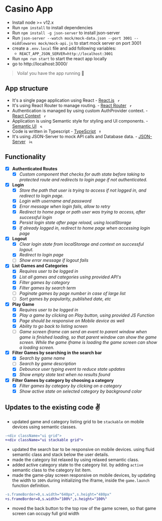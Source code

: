 # Casino App

- Install node >= v12.x
- Run `npm install` to install dependencies
- Run `npm install -g json-server` to install json-server
- Run `json-server --watch mock/mock-data.json --port 3001 --middlewares mock/mock-api.js` to start mock server on port 3001
- create a `.env.local` file and add following variables:
  - `REACT_APP_JSON_SERVER=http://localhost:3001`
- Run `npm run start` to start the react app locally
- go to http://localhost:3000/

> Voila! you have the app running :tada:

## App structure

- It's a single page application using React - [React.js](https://reactjs.org/) &nbsp; <img src="https://slackmojis.com/emojis/1161-react/download" width="12px" height="12px" alt="reactjs">
- It's using React Router to manage routing. - [React Router](https://reacttraining.com/react-router/web/guides/quick-start) &nbsp; <img src="https://iconape.com/wp-content/files/sm/371377/svg/371377.svg" width="12px" height="12px" alt="react-router">
- Authentication is managed by using custom AuthProvider context. - [React Context](https://reactjs.org/docs/context.html) &nbsp; <img src="https://www.pngitem.com/pimgs/m/664-6644509_icon-react-js-logo-hd-png-download.png" width="12px" height="12px" alt="react-context">
- Application is using Semantic style for styling and UI components. - [Semantic UI](https://react.semantic-ui.com/) &nbsp; <img src="https://semantic-ui.com/images/logo.png" width="12px" height="12px" alt="semantic-ui">
- Code is written in Typescript - [TypeScript](https://www.typescriptlang.org/) &nbsp; <img src="https://cdn.worldvectorlogo.com/logos/typescript.svg" width="12px" height="12px" alt="typescript">
- It's using JSON-Server to mock API calls and Database data. - [JSON-Server](https://github.com/typicode/json-server) &nbsp; <img src="https://cms-assets.tutsplus.com/uploads/users/34/posts/27871/preview_image/json.jpg" width="12px" height="12px" alt="json-server">

## Functionality

- [x] **Authenticated Routes**
  - [x] _Custom component that checks for auth state before taking to protected route and redirects to login page if not authenticated._
- [x] **Login**
  - [x] _Store the path that user is trying to access if not logged in, and redirect to login page._
  - [x] _Login with username and password_
  - [x] _Error message when login fails, allow to retry_
  - [x] _Redirect to home page or path user was trying to access, after successful login_
  - [x] _Persist login state after page reload, using localStorage_
  - [x] _If already logged in, redirect to home page when accessing login page_
- [x] **Logout**
  - [x] _Clear login state from localStorage and context on successful logout._
  - [x] _Redirect to login page_
  - [ ] _Show error message if logout fails_
- [x] **List Games and Categories**
  - [x] _Requires user to be logged in_
  - [x] _List all games and categories using provided API's_
  - [x] _Filter games by category_
  - [x] _Filter games by search term_
  - [ ] _Paginate games by page number in case of large list_
  - [ ] _Sort games by popularity, published date, etc_
- [x] **Play Game**
  - [x] _Requires user to be logged in_
  - [x] _Play a game by clicking on Play button, using provided JS Function_
  - [x] _Page should be responsive on Mobile device as well_
  - [x] _Ability to go back to listing screen_
  - [ ] _Game screen iframe can send an event to parent window when game is finished loading, so that parent window can show the game screen. While the game iframe is loading the game screen can show a loading screen._
- [x] **Filter Games by searching in the search bar**
  - [x] _Search by game name_
  - [ ] _Search by game description_
  - [x] _Debounce user typing event to reduce state updates_
  - [x] _Show empty state text when no results found_
- [x] **Filter Games by category by choosing a category**
  - [x] _Filter games by category by clicking on a category_
  - [x] _Show active state on selected category by background color_

## Updates to the existing code :v:

- updated game and category listing grid to be `stackable` on mobile devices using semantic classes.

```diff
-<div className="ui grid">
+<div className="ui stackable grid">
```

- updated the search bar to be responsive on mobile devices. using fluid semantic class and stack below the user details.
- made the category list relaxed by using relaxed semantic class.
- added active category state to the category list. by adding `active` semantic class to the category list item.
- made the game-play screen responsive on mobile devices, by updating the width to `100%` during initializing the iframe, inside the `game.launch` function definition.

```diff
-s.frameBorder=0,s.width="640px",s.height="480px"
+s.frameBorder=0,s.width="100%",s.height="100%"
```

- moved the back button to the top row of the game screen, so that game screen can occupy full grid width
